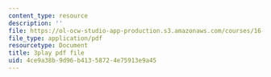 ```yaml
---
content_type: resource
description: ''
file: https://ol-ocw-studio-app-production.s3.amazonaws.com/courses/16-660j-introduction-to-lean-six-sigma-methods-january-iap-2012/4ce9a38b9d96b41358724e75913e9a45_uVlkeGHup6E.pdf
file_type: application/pdf
resourcetype: Document
title: 3play pdf file
uid: 4ce9a38b-9d96-b413-5872-4e75913e9a45
---
```


